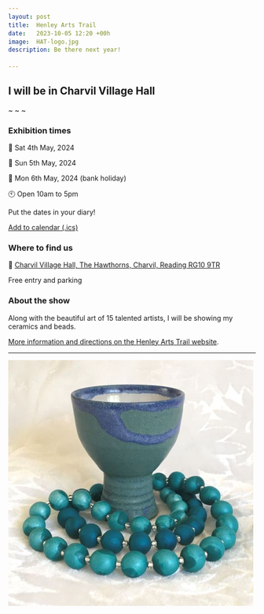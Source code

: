 ```yaml
---
layout: post
title:  Henley Arts Trail
date:   2023-10-05 12:20 +00h
image:  HAT-logo.jpg
description: Be there next year!

---
```


## I will be in Charvil Village Hall

~ ~ ~

### Exhibition times

📆 Sat 4th May, 2024

📆 Sun 5th May, 2024 

📆 Mon 6th May, 2024 (bank holiday)

🕙 Open 10am to 5pm

Put the dates in your diary!

[Add to calendar (.ics)](/calendar/hats.ics)

### Where to find us

📍 [Charvil Village Hall, The Hawthorns, Charvil, Reading RG10 9TR](https://goo.gl/maps/EUwkoS1fJapzpqPHA)

Free entry and parking

### About the show

Along with the beautiful art of 15 talented artists, I will be showing my ceramics and beads.

[More information and directions on the Henley Arts Trail website](https://www.henleyartstrail.com/19-twyford-studios.html).

----

![Goblet with beads](/images/Goblet-with-Beads.jpg)
